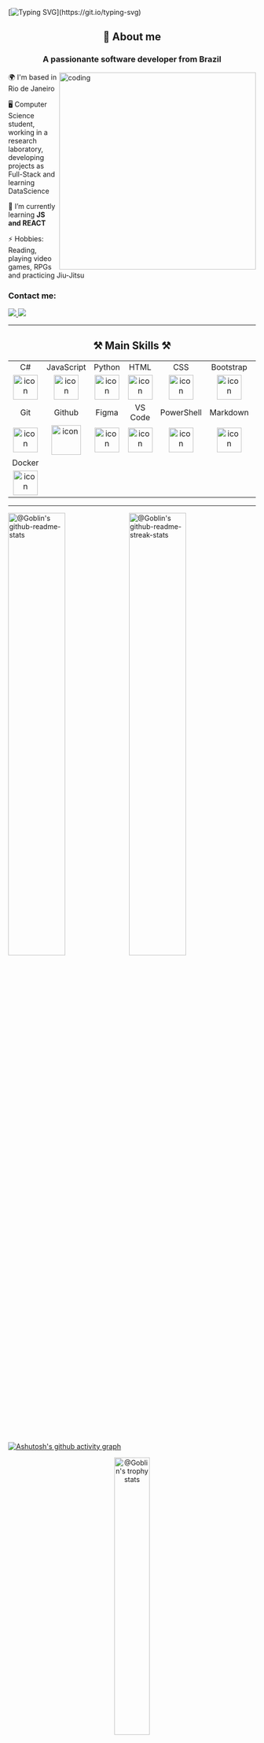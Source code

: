[![Typing SVG](https://readme-typing-svg.herokuapp.com/?color=ffffff&size=35&center=true&vCenter=true&width=1000&lines=Hey+There!;I'am+Bernardo+Gonçalves+Spinelli+Martins!;Welcome!)](https://git.io/typing-svg)

<h2 align="center">💬 About me</h2>

<h3 align="center">A passionante software developer from Brazil</h3>

<div>
  <img align="right" alt="coding" width="400" src="https://media.tenor.com/EGqvk5xLLfEAAAAC/anime-cyberpunk.gif"/>

  <div align="left">
    <p>🌍  I'm based in Rio de Janeiro</p>
    <p>🖥️  Computer Science student, working in a research laboratory, developing projects as Full-Stack and learning DataScience</p>
    <p>🌱  I’m currently learning <b>JS and REACT</b></p> 
    <p>⚡  Hobbies: Reading, playing video games, RPGs and practicing Jiu-Jitsu</p>
    <h3>Contact me:</h3>
    <a href="mailto:bernardospinelli@hotmail.com.br" target="_blank">
        <img src="https://img.shields.io/badge/Hotmail-blue?style=for-the-badge&logo=microsoftoutlook" target="_blank"/>
    </a>
    <a href="https://www.linkedin.com/in/bernardo-gonçalves-spinelli-martins-18560b269/" target="_blank">
        <img src="https://img.shields.io/badge/LinkedIn-0077B5?style=for-the-badge&logo=linkedin&logoColor=white" target="_blank"/>
    </a>
  </div>
</div>

---

<div align="center">

  <h2>⚒️ Main Skills ⚒️</h2>


  <table>
    <tr>
      <td align="center">C#</td>
      <td align="center">JavaScript</td>
      <td align="center">Python</td>
      <td align="center">HTML</td>
      <td align="center">CSS</td>
      <td align="center">Bootstrap</td>
      <td align="center">Node.js</td>
    </tr>
    <tr>
      <td align="center" width="96">
        <img src="https://techstack-generator.vercel.app/csharp-icon.svg" alt="icon" width="50" height="50" />
      </td>
      <td align="center" width="96">
        <img src="https://techstack-generator.vercel.app/js-icon.svg" alt="icon" width="50" height="50" />
      </td>
      <td align="center" width="96">
        <img src="https://techstack-generator.vercel.app/python-icon.svg" alt="icon" width="50" height="50" />
      </td>
      <td align="center" width="96">
         <img src="https://skillicons.dev/icons?i=html" width="50" height="50" alt="icon" />
      </td>
      <td align="center" width="96">
          <img src="https://skillicons.dev/icons?i=css" width="50" height="50" alt="icon" />
      </td>
      <td align="center" width="96">
         <img src="https://skillicons.dev/icons?i=bootstrap" width="50" height="50" alt="icon" />
      </td>
      <td align="center" width="96">
         <img src="https://skillicons.dev/icons?i=nodejs" width="50" height="50" alt="icon" />
      </td>
    </tr>
    <tr>
      <td align="center">Git</td>
      <td align="center">Github</td>
      <td align="center">Figma</td>
      <td align="center">VS Code</td>
      <td align="center">PowerShell</td>
      <td align="center">Markdown</td>
      <td align="center">Photoshop</td>
    </tr>
    <tr>
      <td align="center" width="96">
         <img src="https://skillicons.dev/icons?i=git" width="50" height="50" alt="icon" />
      </td>
      <td align="center" width="96">
         <img src="https://techstack-generator.vercel.app/github-icon.svg" alt="icon" width="60" height="60" />
      </td>
      <td align="center" width="96">
         <img src="https://skillicons.dev/icons?i=figma" width="50" height="50" alt="icon" />
      </td>
      <td align="center" width="96">
         <img src="https://skillicons.dev/icons?i=vscode" width="50" height="50" alt="icon" />
      </td>
      <td align="center" width="96">
         <img src="https://skillicons.dev/icons?i=powershell" width="50" height="50" alt="icon" />
      </td>
             <td align="center" width="96">
         <img src="https://skillicons.dev/icons?i=md" width="50" height="50" alt="icon" />
      </td>
      <td align="center" width="96">
         <img src="https://skillicons.dev/icons?i=ps" width="50" height="50" alt="icon" />
      </td>
    </tr>
    <tr>
      <td align="center">Docker</td>
    </tr>
    <tr>
      <td align="center" width="96">
         <img src="https://skillicons.dev/icons?i=docker" width="50" height="50" alt="icon" />
      </td>
    </tr>
    </table>

  </div>

---

<p align="center">

<a href="https://github.com/PrinceGoblinTech?tab=repositories"><img src="https://github-readme-stats-one-bice.vercel.app/api?username=Spinelli666&theme=gotham&show_icons=true&count_private=true&hide_border=true&role=OWNER,ORGANIZATION_MEMBER,COLLABORATOR"  width="48%" alt="@Goblin's github-readme-stats"/></a>
<a href="https://github.com/PrinceGoblinTech?tab=stars"><img src="https://github-readme-streak-stats.herokuapp.com?user=Spinelli666&theme=gotham&hide_border=true&date_format=M%20j%5B%2C%20Y%5D"  width="48%" alt="@Goblin's github-readme-streak-stats"/></a>

</p>

[![Ashutosh's github activity graph](https://github-readme-activity-graph.vercel.app/graph?username=Spinelli666&bg_color=0C1014&color=259076&line=259076&point=97CECB&area=true&hide_border=true)](https://github.com/ashutosh00710/github-readme-activity-graph)

<p align="center">
<a href="https://github.com/Spinelli666?tab=achievements"><img src="https://github-profile-trophy.vercel.app/?username=Spinelli666&theme=onestar&no-frame=true&column=3&row=2"  width="38%" alt="@Goblin's trophy stats"/></a>
</p>

---

<div align="center">
  <br><p><b>Visitors Count</b></p>  
  <p><img src="https://profile-counter.glitch.me/{Spinelli666}/count.svg" /></p> 
  <br>
</div>
